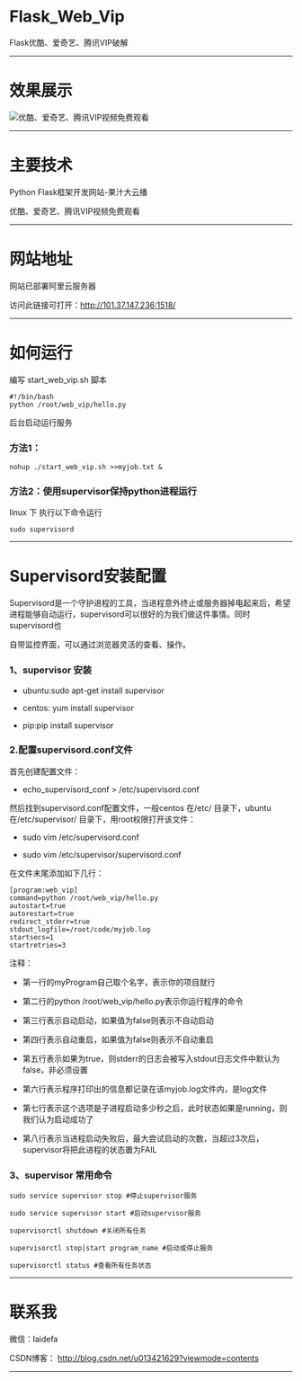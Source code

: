 # Flask_Web_Vip
Flask优酷、爱奇艺、腾讯VIP破解

------------------------------------------------------------------------------------------------------------------------------------------
# 效果展示

![优酷、爱奇艺、腾讯VIP视频免费观看](https://github.com/laidefa/Flask_Web_Vip/raw/master/web_vip/static/web.png)


----------------------------------------------------------------------------------------------------------------------------------------
# 主要技术
Python Flask框架开发网站-果汁大云播

优酷、爱奇艺、腾讯VIP视频免费观看


----------------------------------------------------------------------------------------------------------------------------------------
# 网站地址
网站已部署阿里云服务器

访问此链接可打开：http://101.37.147.236:1518/

----------------------------------------------------------------------------------------------------------------------------------------
# 如何运行
编写 start_web_vip.sh 脚本

``` 
#!/bin/bash
python /root/web_vip/hello.py
```

后台启动运行服务

### 方法1：

``` 
nohup ./start_web_vip.sh >>myjob.txt &
```

### 方法2：使用supervisor保持python进程运行

linux 下 执行以下命令运行
``` 
sudo supervisord 
```

--------------------------------------------------------------------------------------------------------------------------------------
# Supervisord安装配置

Supervisord是一个守护进程的工具，当进程意外终止或服务器掉电起来后，希望进程能够自动运行，supervisord可以很好的为我们做这件事情。同时supervisord也

自带监控界面，可以通过浏览器灵活的查看、操作。

### 1、supervisor 安装

- ubuntu:sudo apt-get install supervisor 

- centos: yum install supervisor

- pip:pip install supervisor


### 2.配置supervisord.conf文件


首先创建配置文件：

- echo_supervisord_conf > /etc/supervisord.conf


然后找到supervisord.conf配置文件，一般centos 在/etc/ 目录下，ubuntu 在/etc/supervisor/ 目录下，用root权限打开该文件：

- sudo vim /etc/supervisord.conf

- sudo vim /etc/supervisor/supervisord.conf


在文件末尾添加如下几行：


``` 
[program:web_vip]
command=python /root/web_vip/hello.py
autostart=true
autorestart=true
redirect_stderr=true
stdout_logfile=/root/code/myjob.log
startsecs=1 
startretries=3

```


注释：

- 第一行的myProgram自己取个名字，表示你的项目就行 

- 第二行的python /root/web_vip/hello.py表示你运行程序的命令 

- 第三行表示自动启动，如果值为false则表示不自动启动 

- 第四行表示自动重启，如果值为false则表示不自动重启 

- 第五行表示如果为true，则stderr的日志会被写入stdout日志文件中默认为false，非必须设置

- 第六行表示程序打印出的信息都记录在该myjob.log文件内，是log文件

- 第七行表示这个选项是子进程启动多少秒之后，此时状态如果是running，则我们认为启动成功了

- 第八行表示当进程启动失败后，最大尝试启动的次数，当超过3次后，supervisor将把此进程的状态置为FAIL


### 3、supervisor 常用命令


``` 
sudo service supervisor stop #停止supervisor服务

sudo service supervisor start #启动supervisor服务

supervisorctl shutdown #关闭所有任务

supervisorctl stop|start program_name #启动或停止服务

supervisorctl status #查看所有任务状态
```

----------------------------------------------------------------------------------------------------------------------------------------
# 联系我

微信：laidefa

CSDN博客： http://blog.csdn.net/u013421629?viewmode=contents

-----------------------------------------------------------------------------------------------------------------------------------------
